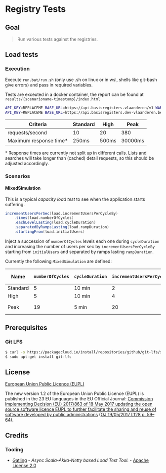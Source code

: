# Registry Tests

## Goal

> Run various tests against the registries.

## Load tests

### Execution

Execute `run.bat/run.sh` (only use .sh on linux or in wsl, shells like git-bash give errors) and pass in required variables.

Tests are exceuted in a docker container, the report can be found at `results/{scenarioname-timestamp}/index.html`

```bash
API_KEY=REPLACEME BASE_URL=https://api.basisregisters.vlaanderen/v1 WARMUP_URL=https://www.vlaanderen.be/nl ./run.sh
API_KEY=REPLACEME BASE_URL=https://api.basisregisters.dev-vlaanderen.be/v1 WARMUP_URL=https://api.basisregisters.dev-vlaanderen.be/v1/versions ./run.sh
```

| Criteria | Standard | High | Peak |  
|----------|----------|------|------|
| requests/second | 10| 20| 380
| Maximum response time* | 250ms | 500ms | 30000ms

\* Response times are currently not split up in different calls. Lists and searches will take longer than (cached) detail requests, so this should be adjusted accordingly.

### Scenarios

#### MixedSimulation

This is a typical _capacity load test_ to see when the application starts suffering.

```scala
incrementUsersPerSec(load.incrementUsersPerCycleBy)
    .times(load.numberOfCycles)
    .eachLevelLasting(load.cycleDuration)
    .separatedByRampsLasting(load.rampDuration)
    .startingFrom(load.initialUsers)
```

Inject a succession of `numberOfCycles` levels each one during `cycleDuration` and increasing the number of users per sec by `incrementUsersPerCycleBy` starting from `initialUsers` and separated by ramps lasting `rampDuration`.

Currently the following `MixedSimulation` are defined:

| Name     | `numberOfCycles` | `cycleDuration` | `incrementUsersPerCycleBy` | `initialUsers` | `rampDuration` | Total Duration |
| -------- | ---------------- | --------------- | -------------------------- | -------------- | -------------- | -------------- |
| Standard |  5               |  10 min         |  2                         |  5             |  30 sec        | ~ 1 hour       |
| High     |  5               |  10 min         |  4                         |  10            |  30 sec        | ~ 1 hour       |
| Peak     |  19              |   5 min         |  20                        |  30            |   1 min        | ~ 2 hours      |

## Prerequisites

### Git LFS

```bash
$ curl -s https://packagecloud.io/install/repositories/github/git-lfs/script.deb.sh | sudo bash
$ sudo apt-get install git-lfs
```

## License

[European Union Public Licence (EUPL)](https://joinup.ec.europa.eu/news/understanding-eupl-v12)

The new version 1.2 of the European Union Public Licence (EUPL) is published in the 23 EU languages in the EU Official Journal: [Commission Implementing Decision (EU) 2017/863 of 18 May 2017 updating the open source software licence EUPL to further facilitate the sharing and reuse of software developed by public administrations](https://eur-lex.europa.eu/legal-content/EN/TXT/?uri=uriserv:OJ.L_.2017.128.01.0059.01.ENG&toc=OJ:L:2017:128:FULL) ([OJ 19/05/2017 L128 p. 59–64](https://eur-lex.europa.eu/legal-content/EN/TXT/?uri=uriserv:OJ.L_.2017.128.01.0059.01.ENG&toc=OJ:L:2017:128:FULL)).

## Credits

### Tooling

* [Gatling](https://github.com/gatling/gatling/blob/master/LICENSE.txt) - _Async Scala-Akka-Netty based Load Test Tool._ - [Apache License 2.0](https://choosealicense.com/licenses/apache-2.0/)
